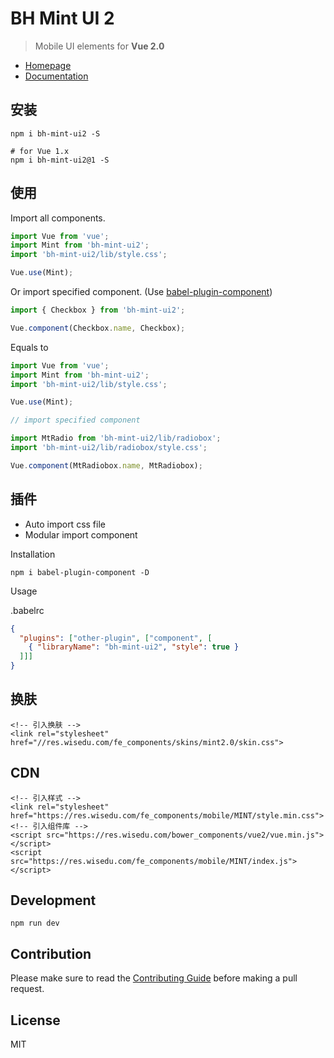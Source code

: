 # BH Mint UI 2


> Mobile UI elements for **Vue 2.0**

- [Homepage](https://wisedu.github.io/bh-mint-ui2/)
- [Documentation](https://res.wisedu.com/mobile)

## 安装
```shell
npm i bh-mint-ui2 -S

# for Vue 1.x
npm i bh-mint-ui2@1 -S
```

## 使用

Import all components.

```javascript
import Vue from 'vue';
import Mint from 'bh-mint-ui2';
import 'bh-mint-ui2/lib/style.css';

Vue.use(Mint);
```

Or import specified component. (Use [babel-plugin-component](https://www.npmjs.com/package/babel-plugin-component))

```javascript
import { Checkbox } from 'bh-mint-ui2';

Vue.component(Checkbox.name, Checkbox);
```


Equals to

```javascript
import Vue from 'vue';
import Mint from 'bh-mint-ui2';
import 'bh-mint-ui2/lib/style.css';

Vue.use(Mint);

// import specified component

import MtRadio from 'bh-mint-ui2/lib/radiobox';
import 'bh-mint-ui2/lib/radiobox/style.css';

Vue.component(MtRadiobox.name, MtRadiobox);
```

## 插件
- Auto import css file
- Modular import component

Installation
```shell
npm i babel-plugin-component -D
```

Usage

.babelrc
```json
{
  "plugins": ["other-plugin", ["component", [
    { "libraryName": "bh-mint-ui2", "style": true }
  ]]]
}
```

## 换肤

```
<!-- 引入换肤 -->
<link rel="stylesheet" href="//res.wisedu.com/fe_components/skins/mint2.0/skin.css">
```

## CDN

```
<!-- 引入样式 -->
<link rel="stylesheet" href="https://res.wisedu.com/fe_components/mobile/MINT/style.min.css">
<!-- 引入组件库 -->
<script src="https://res.wisedu.com/bower_components/vue2/vue.min.js"></script>
<script src="https://res.wisedu.com/fe_components/mobile/MINT/index.js"></script>
```

## Development

```shell
npm run dev
```

## Contribution
Please make sure to read the [Contributing Guide](https://github.com/ElemeFE/bh-mint-ui2/blob/master/.github/CONTRIBUTING_en-us.md) before making a pull request.

## License
MIT
